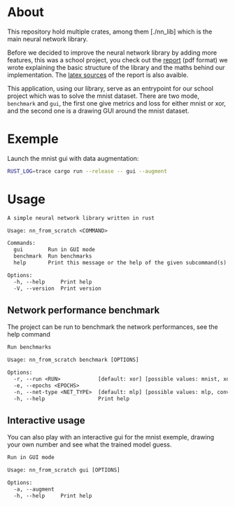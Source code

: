 # About
This repository hold multiple crates, among them [./nn_lib] which is the main neural network library.

Before we decided to improve the neural network library by adding more features, this was a school project,
you check out the [report](./report/nn_from_scratch.pdf) (pdf format) we wrote explaining the basic structure of the library and the maths behind our implementation.
The [latex sources](./report/) of the report is also avaible.

This application, using our library, serve as an entrypoint for our school project which was to solve the mnist dataset.
There are two mode, `benchmark` and `gui`, the first one give metrics and loss for either mnist or xor, and the second one is a drawing GUI around the mnist dataset.

# Exemple
Launch the mnist gui with data augmentation:
```sh
RUST_LOG=trace cargo run --release -- gui --augment
```

# Usage
```txt
A simple neural network library written in rust

Usage: nn_from_scratch <COMMAND>

Commands:
  gui        Run in GUI mode
  benchmark  Run benchmarks
  help       Print this message or the help of the given subcommand(s)

Options:
  -h, --help     Print help
  -V, --version  Print version
 ```

## Network performance benchmark
The project can be run to benchmark the network performances, see the help command

```txt
Run benchmarks

Usage: nn_from_scratch benchmark [OPTIONS]

Options:
  -r, --run <RUN>            [default: xor] [possible values: mnist, xor]
  -e, --epochs <EPOCHS>
  -n, --net-type <NET_TYPE>  [default: mlp] [possible values: mlp, conv]
  -h, --help                 Print help
```

## Interactive usage
You can also play with an interactive gui for the mnist exemple, drawing your own number and see what the trained model guess.

```txt
Run in GUI mode

Usage: nn_from_scratch gui [OPTIONS]

Options:
  -a, --augment
  -h, --help     Print help
```
